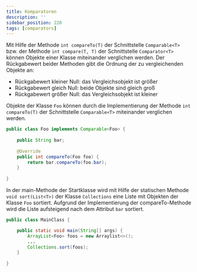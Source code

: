 ```yaml
---
title: Komparatoren
description: ''
sidebar_position: 220
tags: [comparators]
---
```


Mit Hilfe der Methode `int compareTo(T)` der Schnittstelle `Comparable<T>` bzw. der Methode `int compare(T, T)` der Schnittstelle `Comparator<T>` können Objekte einer Klasse miteinander verglichen werden. Der Rückgabewert beider Methoden gibt die Ordnung der zu 
vergleichenden Objekte an:
- Rückgabewert kleiner Null: das Vergleichsobjekt ist größer
- Rückgabewert gleich Null: beide Objekte sind gleich groß
- Rückgabewert größer Null: das Vergleichsobjekt ist kleiner

Objekte der Klasse `Foo` können durch die Implementierung der Methode `int compareTo(T)` der Schnittstelle `Comparable<T>` miteinander verglichen werden.

```java
public class Foo implements Comparable<Foo> {
    
    public String bar;
    
    @Override
    public int compareTo(Foo foo) {
        return bar.compareTo(foo.bar);
    }
    
}
```

In der main-Methode der Startklasse wird mit Hilfe der statischen Methode `void sort(List<T>)` der Klasse `Collections` eine Liste mit Objekten der Klasse `Foo` sortiert. Aufgrund der Implementierung der compareTo-Methode wird die Liste aufsteigend nach dem 
Attribut `bar` sortiert.

```java
public class MainClass {

    public static void main(String[] args) {
        ArrayList<Foo> foos = new Arraylist<>();
        ...
        Collections.sort(foos);
    }
    
}
```